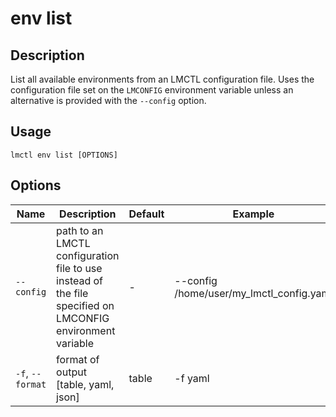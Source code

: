 # env list

## Description

List all available environments from an LMCTL configuration file. Uses the configuration file set on the `LMCONFIG` environment variable unless an alternative is provided with the `--config` option.

## Usage

```
lmctl env list [OPTIONS]
```

## Options

| Name             | Description                                                                                               | Default | Example                                  |
| ---------------- | --------------------------------------------------------------------------------------------------------- | ------- | ---------------------------------------- |
| `--config`       | path to an LMCTL configuration file to use instead of the file specified on LMCONFIG environment variable | -       | --config /home/user/my_lmctl_config.yaml |
| `-f`, `--format` | format of output [table, yaml, json]                                                                      | table   | -f yaml                                  |

